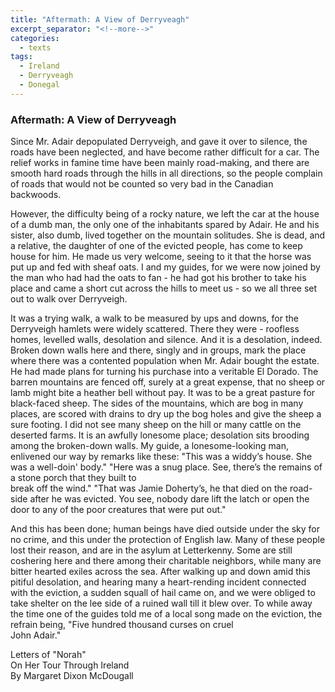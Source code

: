 ```yaml
---
title: "Aftermath: A View of Derryveagh"
excerpt_separator: "<!--more-->"
categories:
  - texts
tags:
  - Ireland
  - Derryveagh
  - Donegal
---
```

### Aftermath: A View of Derryveagh

Since Mr. Adair depopulated Derryveigh, and gave it over to silence, the roads have been neglected, and have become rather difficult for a car. The relief works in famine time have been mainly road-making, and there are smooth hard roads through the hills in all directions, so the people complain of roads that would not be counted so very bad in the Canadian backwoods.
<!--more--> However, the difficulty being of a rocky nature, we left the car at the house of a dumb man, the only one of the inhabitants spared by Adair. He and his sister, also dumb, lived together on the mountain solitudes. She is dead, and a relative, the daughter of one of the evicted people, has come to keep house for him. He made us very welcome, seeing to it that the horse was put up and fed with sheaf oats. I and my guides, for we were now joined by the man who had had the oats to fan - he had got his brother to take his place and came a short cut across the hills to meet us - so we all three set out to walk over Derryveigh.  

It was a trying walk, a walk to be measured by ups and downs, for the Derryveigh hamlets were widely scattered. There they were - roofless homes, levelled walls, desolation and silence. And it is a desolation, indeed. Broken down walls here and there, singly and in groups, mark the place where there was a contented population when Mr. Adair bought the estate. He had made plans for turning his purchase into a veritable El Dorado. The barren mountains are fenced off, surely at a great expense, that no sheep or lamb might bite a heather bell without pay. It was to be a great pasture for black-faced sheep. The sides of the mountains, which are bog in many places, are scored with drains to dry up the bog holes and give the sheep a sure footing. I did not see many sheep on the hill or many cattle on the deserted farms. It is an awfully lonesome place; desolation sits brooding among the broken-down walls. My guide, a lonesome-looking man, enlivened our way by remarks like these: "This was a widdy’s house. She was a well-doin' body." "Here was a snug place. See, there’s the remains of a stone porch that they built to  
break off the wind." "That was Jamie Doherty’s, he that died on the road-side after he was evicted. You see, nobody dare lift the latch or open the door to any of the poor creatures that were put out."  

And this has been done; human beings have died outside under the sky for no crime, and this under the protection of English law. Many of these people lost their reason, and are in the asylum at Letterkenny. Some are still coshering here and there among their charitable neighbors, while many are bitter hearted exiles across the sea. After walking up and down amid this pitiful desolation, and hearing many a heart-rending incident connected with the eviction, a sudden squall of hail came on, and we were obliged to take shelter on the lee side of a ruined wall till it blew over. To while away the time one of the guides told me of a local song made on the eviction, the refrain being, "Five hundred thousand curses on cruel  
John Adair."  

Letters of "Norah"  
On Her Tour Through Ireland  
By Margaret Dixon McDougall
